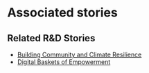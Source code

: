 # Associated stories

<!-- !!DO NOT REMOVE!! start autogenerated hyperlinks -->
## Related R&D Stories
- [Building Community and Climate Resilience](/RnD-Archive/stories/?doc=Explorers_IRQ)
- [Digital Baskets of Empowerment](/RnD-Archive/stories/?doc=Explorers_SLV)
<!-- !!DO NOT REMOVE!! end autogenerated hyperlinks -->